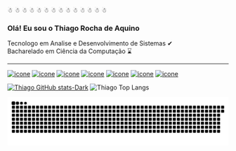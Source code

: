 ☃ ☃ ☃ ☃ ☃ ☃ ☃ ☃ ☃ ☃ ☃ ☃ ☃ ☃ 
### Olá! Eu sou o Thiago Rocha de Aquino   
Tecnologo em Analise e Desenvolvimento de Sistemas ✔ <br>
Bacharelado em Ciência da Computação ⌛<hr>

[![icone](https://img.shields.io/badge/PostgreSQL-316192?style=for-the-badge&logo=postgresql&logoColor=white)](#)
[![icone](https://img.shields.io/badge/Google_Cloud-4285F4?style=for-the-badge&logo=google-cloud&logoColor=white)]()
[![icone](https://img.shields.io/badge/Python-14354C?style=for-the-badge&logo=python&logoColor=white)]()
[![icone](https://img.shields.io/badge/JavaScript-F7DF1E?style=for-the-badge&logo=javascript&logoColor=black)]()
[![icone](https://img.shields.io/badge/HTML5-E34F26?style=for-the-badge&logo=html5&logoColor=white)]()
[![icone](https://img.shields.io/badge/CSS3-1572B6?style=for-the-badge&logo=css3&logoColor=white)]()
[![icone](https://img.shields.io/badge/Node.js-43853D?style=for-the-badge&logo=node.js&logoColor=white
)]()

[![Thiago GitHub stats-Dark](https://github-readme-stats.vercel.app/api?username=thiago-rocha-aquino&show_icons=true&theme=dark#gh-dark-mode-only)](https://github.com/thiago-rocha-aquino/github-readme-stats#gh-dark-mode-only)
![Thiago Top Langs](https://github-readme-stats.vercel.app/api/top-langs/?username=thiago-rocha-aquino&layout=compact)

<picture align="center">
  <source media="(prefers-color-scheme: dark)" srcset="https://raw.githubusercontent.com/thiago-rocha-aquino/thiago-rocha-aquino/output/github-contribution-grid-snake-dark.svg">
  <source media="(prefers-color-scheme: light)" srcset="https://raw.githubusercontent.com/thiago-rocha-aquino/thiago-rocha-aquino/output/github-contribution-grid-snake-dark.svg">
  <img align="center" alt="github contribution grid snake animation" src="https://raw.githubusercontent.com/thiago-rocha-aquino/thiago-rocha-aquino/output/github-contribution-grid-snake.svg">
</picture>

